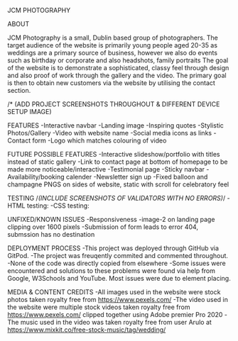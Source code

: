 JCM PHOTOGRAPHY

ABOUT

JCM Photography is a small, Dublin based group of photographers.
The target audience of the website is primarily young people aged 20-35 as weddings are a primary source of business, however we also do events such as birthday or corporate and also headshots, family portraits
The goal of the website is to demonstrate a sophisticated, classy feel through design and also proof of work through the gallery and the video.
The primary goal is then to obtain new customers via the website by utilising the contact section.

/* (ADD PROJECT SCREENSHOTS THROUGHOUT & DIFFERENT DEVICE SETUP IMAGE)

FEATURES
-Interactive navbar
-Landing image
-Inspiring quotes
-Stylistic Photos/Gallery
-Video with website name
-Social media icons as links
-Contact form
-Logo which matches colouring of video

FUTURE POSSIBLE FEATURES
-Interactive slideshow/portfolio with titles instead of static gallery
-Link to contact page at bottom of homepage to be made more noticeable/interactive
-Testimonial page
-Sticky navbar
-Availability/booking calender
-Newsletter sign up
-Fixed balloon and champagne PNGS on sides of website, static with scroll for celebratory feel

TESTING /*(INCLUDE SCREENSHOTS OF VALIDATORS WITH NO ERRORS)*/
-HTML testing:
-CSS testing:

UNFIXED/KNOWN ISSUES
-Responsiveness
-image-2 on landing page clipping over 1600 pixels
-Submission of form leads to error 404, submssion has no destination

DEPLOYMENT PROCESS
-This project was deployed through GitHub via GitPod.
-The project was freuqently commited and commented throughout.
-None of the code was directly copied from elsewhere
-Some issues were encountered and solutions to these problems were found via help from Google, W3Schools and YouTube. Most issues were due to element placing.

MEDIA & CONTENT CREDITS
-All images used in the website were stock photos taken royalty free from https://www.pexels.com/
-The video used in the website were multiple stock videos taken royalty free from https://www.pexels.com/ clipped together using Adobe premier Pro 2020
-The music used in the video was taken royalty free from user Arulo at https://www.mixkit.co/free-stock-music/tag/wedding/
